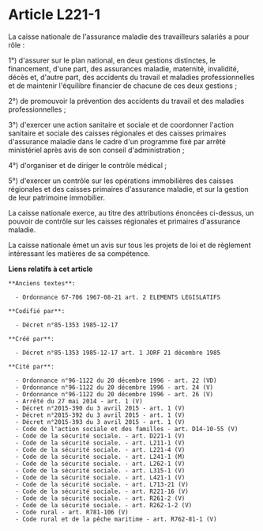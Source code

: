 # Article L221-1

La caisse nationale de l'assurance maladie des travailleurs salariés a pour rôle   : 

1°) d'assurer sur le plan national, en deux gestions distinctes, le financement, d'une part, des assurances maladie,
maternité, invalidité, décès et, d'autre part, des accidents du travail et maladies professionnelles et de maintenir
l'équilibre financier de chacune de ces deux gestions ; 

2°) de promouvoir la prévention des accidents du travail et des maladies professionnelles ; 

3°) d'exercer une action sanitaire et sociale et de coordonner l'action sanitaire et sociale des caisses régionales et des
caisses primaires d'assurance maladie dans le cadre d'un programme fixé par arrêté ministériel après avis de son conseil
d'administration ; 

4°) d'organiser et de diriger le contrôle médical ; 

5°) d'exercer un contrôle sur les opérations immobilières des caisses régionales et des caisses primaires d'assurance
maladie, et sur la gestion de leur patrimoine immobilier. 

La caisse nationale exerce, au titre des attributions énoncées ci-dessus, un pouvoir de contrôle sur les caisses régionales
et primaires d'assurance maladie. 

La caisse nationale émet un avis sur tous les projets de loi et de règlement intéressant les matières de sa compétence.

**Liens relatifs à cet article**

	**Anciens textes**:

	  - Ordonnance 67-706 1967-08-21 art. 2 ELEMENTS LEGISLATIFS

	**Codifié par**:

	  - Décret n°85-1353 1985-12-17

	**Créé par**:

	  - Décret n°85-1353 1985-12-17 art. 1 JORF 21 décembre 1985

	**Cité par**:

	  - Ordonnance n°96-1122 du 20 décembre 1996 - art. 22 (VD)
	  - Ordonnance n°96-1122 du 20 décembre 1996 - art. 24 (V)
	  - Ordonnance n°96-1122 du 20 décembre 1996 - art. 26 (V)
	  - Arrêté du 27 mai 2014 - art. 1 (V)
	  - Décret n°2015-390 du 3 avril 2015 - art. 1 (V)
	  - Décret n°2015-392 du 3 avril 2015 - art. 1 (V)
	  - Décret n°2015-393 du 3 avril 2015 - art. 1 (V)
	  - Code de l'action sociale et des familles - art. D14-10-55 (V)
	  - Code de la sécurité sociale. - art. D221-1 (V)
	  - Code de la sécurité sociale. - art. L211-1 (V)
	  - Code de la sécurité sociale. - art. L221-4 (V)
	  - Code de la sécurité sociale. - art. L241-1 (M)
	  - Code de la sécurité sociale. - art. L262-1 (V)
	  - Code de la sécurité sociale. - art. L315-1 (V)
	  - Code de la sécurité sociale. - art. L421-1 (V)
	  - Code de la sécurité sociale. - art. L713-21 (V)
	  - Code de la sécurité sociale. - art. R221-16 (V)
	  - Code de la sécurité sociale. - art. R261-2 (V)
	  - Code de la sécurité sociale. - art. R262-1-2 (V)
	  - Code rural - art. R781-106 (V)
	  - Code rural et de la pêche maritime - art. R762-81-1 (V)
